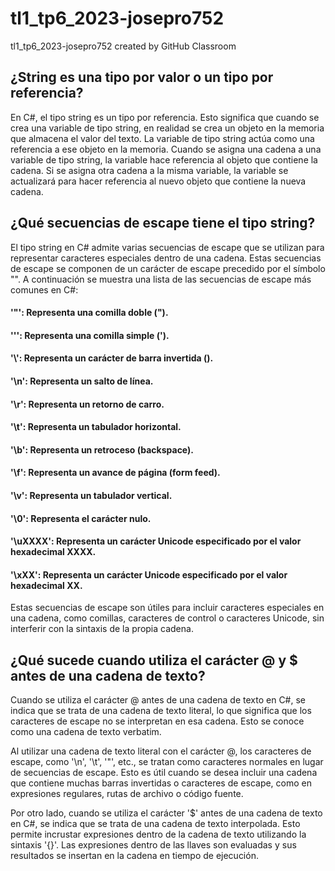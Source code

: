 # tl1_tp6_2023-josepro752
tl1_tp6_2023-josepro752 created by GitHub Classroom
## ¿String es una tipo por valor o un tipo por referencia?
En C#, el tipo string es un tipo por referencia. Esto significa que cuando se crea una variable de tipo string, en realidad se crea un objeto en la memoria que almacena el valor del texto. La variable de tipo string actúa como una referencia a ese objeto en la memoria.
Cuando se asigna una cadena a una variable de tipo string, la variable hace referencia al objeto que contiene la cadena. Si se asigna otra cadena a la misma variable, la variable se actualizará para hacer referencia al nuevo objeto que contiene la nueva cadena.
## ¿Qué secuencias de escape tiene el tipo string?
El tipo string en C# admite varias secuencias de escape que se utilizan para representar caracteres especiales dentro de una cadena. Estas secuencias de escape se componen de un carácter de escape precedido por el símbolo "". A continuación se muestra una lista de las secuencias de escape más comunes en C#:
#### '\"': Representa una comilla doble (").
#### '\'': Representa una comilla simple (').
#### '\\': Representa un carácter de barra invertida ().
#### '\n': Representa un salto de línea.
#### '\r': Representa un retorno de carro.
#### '\t': Representa un tabulador horizontal.
#### '\b': Representa un retroceso (backspace).
#### '\f': Representa un avance de página (form feed).
#### '\v': Representa un tabulador vertical.
#### '\0': Representa el carácter nulo.
#### '\uXXXX': Representa un carácter Unicode especificado por el valor hexadecimal XXXX.
#### '\xXX': Representa un carácter Unicode especificado por el valor hexadecimal XX.
Estas secuencias de escape son útiles para incluir caracteres especiales en una cadena, como comillas, caracteres de control o caracteres Unicode, sin interferir con la sintaxis de la propia cadena.
## ¿Qué sucede cuando utiliza el carácter @ y $ antes de una cadena de texto?
Cuando se utiliza el carácter @ antes de una cadena de texto en C#, se indica que se trata de una cadena de texto literal, lo que significa que los caracteres de escape no se interpretan en esa cadena. Esto se conoce como una cadena de texto verbatim.

Al utilizar una cadena de texto literal con el carácter @, los caracteres de escape, como '\n', '\t', '\"', etc., se tratan como caracteres normales en lugar de secuencias de escape. Esto es útil cuando se desea incluir una cadena que contiene muchas barras invertidas o caracteres de escape, como en expresiones regulares, rutas de archivo o código fuente.

Por otro lado, cuando se utiliza el carácter '$' antes de una cadena de texto en C#, se indica que se trata de una cadena de texto interpolada. Esto permite incrustar expresiones dentro de la cadena de texto utilizando la sintaxis '{}'. Las expresiones dentro de las llaves son evaluadas y sus resultados se insertan en la cadena en tiempo de ejecución.
